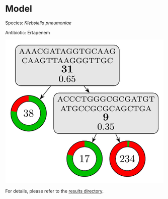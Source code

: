 
# Model

Species: *Klebsiella pneumoniae*

Antibiotic: Ertapenem

<a href="./model.pdf"><img src="./model.png" /></a>

For details, please refer to the [results directory](../../../../../results/cart_b/klebsiella%20pneumoniae/ertapenem/repeat_5/).


